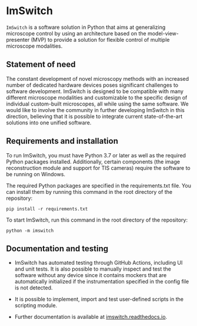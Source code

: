 # ImSwitch
``ImSwitch`` is a software solution in Python that aims at generalizing microscope control by using an architecture based on the model-view-presenter (MVP) to provide a solution for flexible control of multiple microscope modalities.

## Statement of need

The constant development of novel microscopy methods with an increased number of dedicated
hardware devices poses significant challenges to software development. 
ImSwitch is designed to be compatible with many different microscope modalities and customizable to the
specific design of individual custom-built microscopes, all while using the same software. We
would like to involve the community in further developing ImSwitch in this direction, believing
that it is possible to integrate current state-of-the-art solutions into one unified software.

## Requirements and installation

To run ImSwitch, you must have Python 3.7 or later as well as the required Python packages installed. Additionally, certain components (the image reconstruction module and support for TIS cameras) require the software to be running on Windows.

The required Python packages are specified in the requirements.txt file. You can install them by running this command in the root directory of the repository:

```
pip install -r requirements.txt
```

To start ImSwitch, run this command in the root directory of the repository:

```
python -m imswitch
```

## Documentation and testing

* ImSwitch has automated testing through GitHub Actions, including UI and unit tests. It is also possible to manually inspect and test the software without any device since it contains mockers that are automatically initialized if the instrumentation specified in the config file is not detected.

* It is possible to implement, import and test user-defined scripts in the scripting module. 

* Further documentation is available at [imswitch.readthedocs.io](https://imswitch.readthedocs.io).
